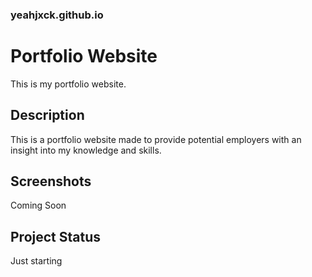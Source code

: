 ### yeahjxck.github.io
# Portfolio Website
This is my portfolio website.

## Description
This is a portfolio website made to provide potential employers with an insight into my knowledge and skills.

## Screenshots
Coming Soon

## Project Status
Just starting

